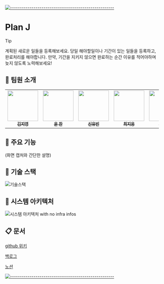 [![-----------------------------------------------------](https://user-images.githubusercontent.com/10940214/155750931-fc094349-b6ec-4e1f-9f9a-113e67941119.jpg)]()

# Plan J
> [!Tip]
> 계획된 새로운 일들을 등록해보세요. 당일 해야할일이나 기간이 있는 일들을 등록하고, 완료처리를 해야합니다. 만약, 기간을 지키지 않으면 완료하는 순간 이유를 적어야하며 늦지 않도록 노력해보세요!


## 🏹 팀원 소개

<table>
<tbody>
<tr>
<td align="center"><a href="https://github.com/famo1245"><img src="https://github.com/famo1245.png" width='100px;' alt=""/><br /><sub><b>김지영</b></sub></a><br /></td>
<td align="center"><a href="https://github.com/Yoon-Chan"><img src="https://github.com/Yoon-Chan.png" width="100px;" alt=""/><br /><sub><b>윤 찬</b></sub></a><br /></td>
<td align="center"><a href="https://github.com/yubin0727"><img src="https://github.com/yubin0727.png" width="100px;" alt=""/><br /><sub><b>신유빈</b></sub></a><br /></td>
<td align="center"><a href="https://github.com/heyera"><img src="https://github.com/heyera.png" width="100px;" alt=""/><br /><sub><b>최지웅</b></sub></a><br /></td>
<td align="center"><a href="https://github.com/ganjanggejang"><img src="https://github.com/ganjanggejang.png" width="100px;" alt=""/><br /><sub><b>하준수</b></sub></a><br /></td>
</tr>
</tbody>
</table>


## 🎡 주요 기능
(화면 캡처와 간단한 설명)



## 📌 기술 스택
![기술스택](https://github.com/boostcampwm2023/and02-PlanJ/assets/35479251/af2e84de-8ff7-4da5-af5d-9b4610c5eb9e)






## 🧶 시스템 아키텍처
![시스템 아키텍처 with no infra infos](https://github.com/boostcampwm2023/and02-PlanJ/assets/35479251/b25af1d7-b6da-4656-901f-57d20d0abaa4)



## 📋 문서
[github 위키](https://github.com/boostcampwm2023/and02-MyTodoList/wiki)

[백로그](https://www.notion.so/7fa14444e88047af8cc3e970d0003171)

[노션](https://www.notion.so/Plan-J-dd283b9bfff24ac7817d79e304acbd4e)

[![-----------------------------------------------------](https://user-images.githubusercontent.com/10940214/155750931-fc094349-b6ec-4e1f-9f9a-113e67941119.jpg)]()
